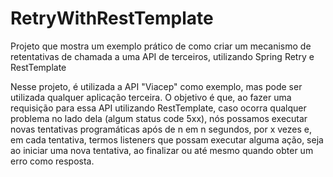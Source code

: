 # RetryWithRestTemplate
Projeto que mostra um exemplo prático de como criar um mecanismo de retentativas de chamada a uma API de terceiros, utilizando Spring Retry e RestTemplate

Nesse projeto, é utilizada a API "Viacep" como exemplo, mas pode ser utilizada qualquer aplicação terceira.
O objetivo é que, ao fazer uma requisição para essa API utilizando RestTemplate, caso ocorra qualquer problema no lado dela (algum status code 5xx),
nós possamos executar novas tentativas programáticas após de n em n segundos, por x vezes e, em cada tentativa, termos listeners que possam executar alguma ação, seja ao iniciar uma nova tentativa, ao finalizar ou até mesmo quando obter um erro como resposta.
